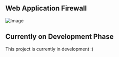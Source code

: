 ## Web Application Firewall

![Image](https://github.com/user-attachments/assets/375406bd-7fef-4c6f-b840-b9d0bda76fcb)

## Currently on Development Phase

<p>This project is currently in development :)</p>